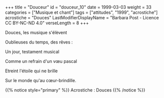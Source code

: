 +++
title = "Douceur"
id = "douceur_10"
date = 1999-03-03
weight = 33
categories = ["Musique et chant"]
tags = ["attitudes", "1999", "acrostiche"]
acrostiche = "Douces"
LastModifierDisplayName = "Barbara Post - Licence CC BY-NC-ND 4.0"
verseLength = 8
+++

Douces, les musique s'élèvent

Oublieuses du temps, des rêves :

Un jour, testament musical

Comme un refrain d'un vœu pascal

Etreint l'étoile qui ne brille

Sur le monde qu'au cœur-brindille.

{{% notice style="primary" %}}
Acrostiche : Douces
{{% /notice %}}
